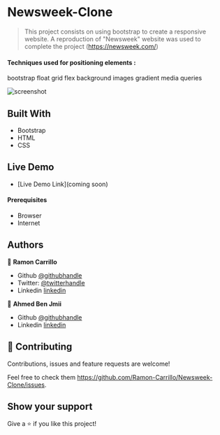 # Newsweek-Clone

> This project consists on using bootstrap to create a responsive website.
> A reproduction of "Newsweek" website was used to complete the project (https://newsweek.com/)

#### Techniques used for positioning elements :

bootstrap
float
grid
flex
background images
gradient
media queries

![screenshot](./assets/img/screenshot.png)

## Built With

- Bootstrap
- HTML
- CSS

## Live Demo

- [Live Demo Link](coming soon)

#### Prerequisites

- Browser
- Internet

## Authors

👤 **Ramon Carrillo**

- Github [@githubhandle](https://github.com/Ramon-Carrillo)
- Twitter: [@twitterhandle](https://twitter.com/ramon_de_NL)
- Linkedin [linkedin](https://www.linkedin.com/in/ramon-carrillo-54525a1ab/)

👤 **Ahmed Ben Jmii**

- Github [@githubhandle](https://github.com/Ahmed-Benj)
- Linkedin [linkedin](https://www.linkedin.com/in/ahmed-b-05600992/)

## 🤝 Contributing

Contributions, issues and feature requests are welcome!

Feel free to check them https://github.com/Ramon-Carrillo/Newsweek-Clone/issues.

## Show your support

Give a ⭐️ if you like this project!
